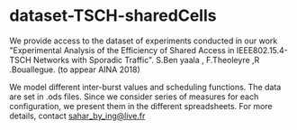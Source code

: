 # dataset-TSCH-sharedCells
We provide access to the dataset of experiments conducted in our work "Experimental Analysis of the Efficiency of Shared Access in IEEE802.15.4-TSCH Networks with Sporadic Traffic". S.Ben yaala , F.Theoleyre ,R .Bouallegue. (to appear AINA 2018)

We model different inter-burst values and  scheduling functions. The data are set in .ods files. Since we consider series of measures for each configuration, we present them in the different spreadsheets. 
For more details, contact sahar_by_ing@live.fr
